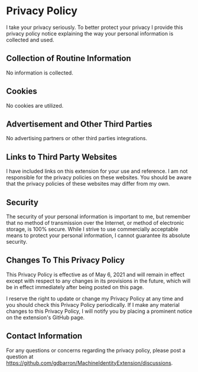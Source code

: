 # Privacy Policy

I take your privacy seriously. To better protect your privacy I provide this privacy policy notice explaining the way your personal information is collected and used.


## Collection of Routine Information

No information is collected.

## Cookies

No cookies are utilized.

## Advertisement and Other Third Parties

No advertising partners or other third parties integrations.

## Links to Third Party Websites

I have included links on this extension for your use and reference. I am not responsible for the privacy policies on these websites. You should be aware that the privacy policies of these websites may differ from my own.

## Security

The security of your personal information is important to me, but remember that no method of transmission over the Internet, or method of electronic storage, is 100% secure. While I strive to use commercially acceptable means to protect your personal information, I cannot guarantee its absolute security.

## Changes To This Privacy Policy

This Privacy Policy is effective as of May 6, 2021 and will remain in effect except with respect to any changes in its provisions in the future, which will be in effect immediately after being posted on this page.

I reserve the right to update or change my Privacy Policy at any time and you should check this Privacy Policy periodically. If I make any material changes to this Privacy Policy, I will notify you by placing a prominent notice on the extension's GitHub page.

## Contact Information

For any questions or concerns regarding the privacy policy, please post a question at https://github.com/gdbarron/MachineIdentityExtension/discussions.